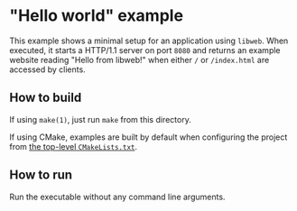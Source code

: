 # "Hello world" example

This example shows a minimal setup for an application using `libweb`. When
executed, it starts a HTTP/1.1 server on port `8080` and returns an example
website reading "Hello from libweb!" when either `/` or `/index.html` are
accessed by clients.

## How to build

If using `make(1)`, just run `make` from this directory.

If using CMake, examples are built by default when configuring the project
from [the top-level `CMakeLists.txt`](../../CMakeLists.txt).

## How to run

Run the executable without any command line arguments.
